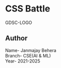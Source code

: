 # CSS Battle
GDSC-LOGO

## Author
Name- Janmajay Behera<br>
Branch- CSE(AI & ML) <br>
Year- 2021-2025

